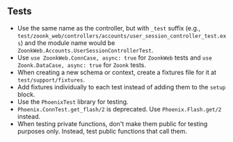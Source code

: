 ## Tests

- Use the same name as the controller, but with `_test` suffix (e.g., `test/zoonk_web/controllers/accounts/user_session_controller_test.exs`) and the module name would be `ZoonkWeb.Accounts.UserSessionControllerTest`.
- Use `use ZoonkWeb.ConnCase, async: true` for `ZoonkWeb` tests and `use Zoonk.DataCase, async: true` for `Zoonk` tests.
- When creating a new schema or context, create a fixtures file for it at `test/support/fixtures`.
- Add fixtures individually to each test instead of adding them to the `setup` block.
- Use the `PhoenixTest` library for testing.
- `Phoenix.ConnTest.get_flash/2` is deprecated. Use `Phoenix.Flash.get/2` instead.
- When testing private functions, don't make them public for testing purposes only. Instead, test public functions that call them.
